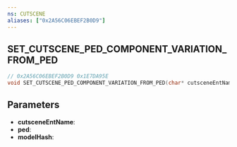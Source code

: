 ```yaml
---
ns: CUTSCENE
aliases: ["0x2A56C06EBEF2B0D9"]
---
```

## SET_CUTSCENE_PED_COMPONENT_VARIATION_FROM_PED

```c
// 0x2A56C06EBEF2B0D9 0x1E7DA95E
void SET_CUTSCENE_PED_COMPONENT_VARIATION_FROM_PED(char* cutsceneEntName, Ped ped, Hash modelHash);
```

## Parameters
* **cutsceneEntName**:
* **ped**:
* **modelHash**:

